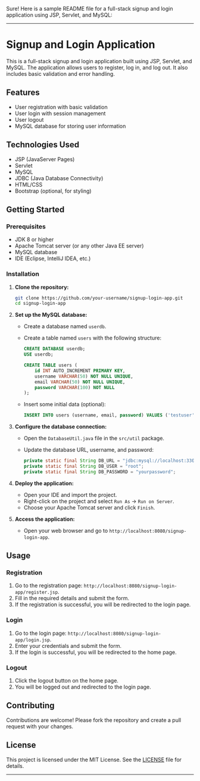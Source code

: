 Sure! Here is a sample README file for a full-stack signup and login application using JSP, Servlet, and MySQL:

---

# Signup and Login Application

This is a full-stack signup and login application built using JSP, Servlet, and MySQL. The application allows users to register, log in, and log out. It also includes basic validation and error handling.

## Features

- User registration with basic validation
- User login with session management
- User logout
- MySQL database for storing user information

## Technologies Used

- JSP (JavaServer Pages)
- Servlet
- MySQL
- JDBC (Java Database Connectivity)
- HTML/CSS
- Bootstrap (optional, for styling)

## Getting Started

### Prerequisites

- JDK 8 or higher
- Apache Tomcat server (or any other Java EE server)
- MySQL database
- IDE (Eclipse, IntelliJ IDEA, etc.)

### Installation

1. **Clone the repository:**

   ```bash
   git clone https://github.com/your-username/signup-login-app.git
   cd signup-login-app
   ```

2. **Set up the MySQL database:**

   - Create a database named `userdb`.
   - Create a table named `users` with the following structure:

     ```sql
     CREATE DATABASE userdb;
     USE userdb;
     
     CREATE TABLE users (
         id INT AUTO_INCREMENT PRIMARY KEY,
         username VARCHAR(50) NOT NULL UNIQUE,
         email VARCHAR(50) NOT NULL UNIQUE,
         password VARCHAR(100) NOT NULL
     );
     ```

   - Insert some initial data (optional):

     ```sql
     INSERT INTO users (username, email, password) VALUES ('testuser', 'test@example.com', 'password123');
     ```

3. **Configure the database connection:**

   - Open the `DatabaseUtil.java` file in the `src/util` package.
   - Update the database URL, username, and password:

     ```java
     private static final String DB_URL = "jdbc:mysql://localhost:3306/userdb";
     private static final String DB_USER = "root";
     private static final String DB_PASSWORD = "yourpassword";
     ```

4. **Deploy the application:**

   - Open your IDE and import the project.
   - Right-click on the project and select `Run As` -> `Run on Server`.
   - Choose your Apache Tomcat server and click `Finish`.

5. **Access the application:**

   - Open your web browser and go to `http://localhost:8080/signup-login-app`.

## Usage

### Registration

1. Go to the registration page: `http://localhost:8080/signup-login-app/register.jsp`.
2. Fill in the required details and submit the form.
3. If the registration is successful, you will be redirected to the login page.

### Login

1. Go to the login page: `http://localhost:8080/signup-login-app/login.jsp`.
2. Enter your credentials and submit the form.
3. If the login is successful, you will be redirected to the home page.

### Logout

1. Click the logout button on the home page.
2. You will be logged out and redirected to the login page.

## Contributing

Contributions are welcome! Please fork the repository and create a pull request with your changes.

## License

This project is licensed under the MIT License. See the [LICENSE](LICENSE) file for details.

---
